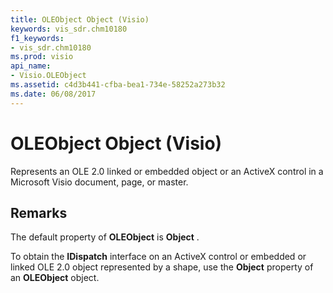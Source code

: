 ```yaml
---
title: OLEObject Object (Visio)
keywords: vis_sdr.chm10180
f1_keywords:
- vis_sdr.chm10180
ms.prod: visio
api_name:
- Visio.OLEObject
ms.assetid: c4d3b441-cfba-bea1-734e-58252a273b32
ms.date: 06/08/2017
---
```



# OLEObject Object (Visio)

Represents an OLE 2.0 linked or embedded object or an ActiveX control in a Microsoft Visio document, page, or master.


## Remarks

The default property of **OLEObject** is **Object** .

To obtain the **IDispatch** interface on an ActiveX control or embedded or linked OLE 2.0 object represented by a shape, use the **Object** property of an **OLEObject** object.


